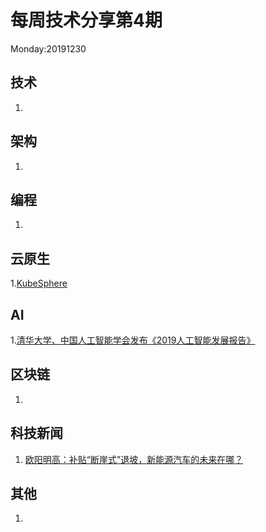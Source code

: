 # 每周技术分享第4期
Monday:20191230

## 技术
1.

## 架构
1.

## 编程
1.

## 云原生
1.[KubeSphere](https://github.com/kubesphere/kubesphere/blob/master/README_zh.md)

## AI
1.[清华大学、中国人工智能学会发布《2019人工智能发展报告》](https://mp.weixin.qq.com/s/4SkoAXf87rYFNep1gYPU6g)  

## 区块链
1.

## 科技新闻
1. [欧阳明高：补贴“断崖式”退坡，新能源汽车的未来在哪？](https://www.guancha.cn/ouyangminggao/2019_11_03_523711.shtml)  

## 其他
1.
